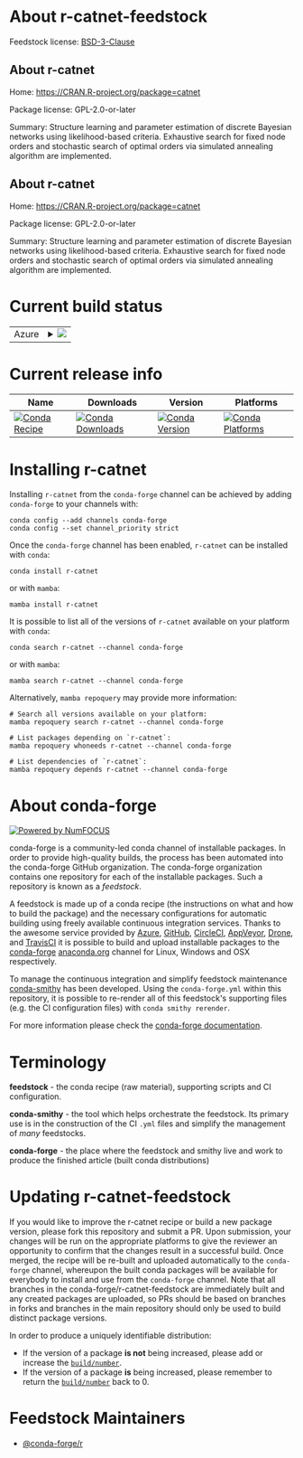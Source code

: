 About r-catnet-feedstock
========================

Feedstock license: [BSD-3-Clause](https://github.com/conda-forge/r-catnet-feedstock/blob/main/LICENSE.txt)


About r-catnet
--------------

Home: https://CRAN.R-project.org/package=catnet

Package license: GPL-2.0-or-later

Summary: Structure learning and parameter estimation of discrete Bayesian networks using likelihood-based criteria.  Exhaustive search for fixed node orders and stochastic search of optimal orders via simulated annealing algorithm are implemented.  

About r-catnet
--------------

Home: https://CRAN.R-project.org/package=catnet

Package license: GPL-2.0-or-later

Summary: Structure learning and parameter estimation of discrete Bayesian networks using likelihood-based criteria.  Exhaustive search for fixed node orders and stochastic search of optimal orders via simulated annealing algorithm are implemented.  

Current build status
====================


<table>
    
  <tr>
    <td>Azure</td>
    <td>
      <details>
        <summary>
          <a href="https://dev.azure.com/conda-forge/feedstock-builds/_build/latest?definitionId=4175&branchName=main">
            <img src="https://dev.azure.com/conda-forge/feedstock-builds/_apis/build/status/r-catnet-feedstock?branchName=main">
          </a>
        </summary>
        <table>
          <thead><tr><th>Variant</th><th>Status</th></tr></thead>
          <tbody><tr>
              <td>linux_64_r_base4.3</td>
              <td>
                <a href="https://dev.azure.com/conda-forge/feedstock-builds/_build/latest?definitionId=4175&branchName=main">
                  <img src="https://dev.azure.com/conda-forge/feedstock-builds/_apis/build/status/r-catnet-feedstock?branchName=main&jobName=linux&configuration=linux%20linux_64_r_base4.3" alt="variant">
                </a>
              </td>
            </tr><tr>
              <td>linux_64_r_base4.4</td>
              <td>
                <a href="https://dev.azure.com/conda-forge/feedstock-builds/_build/latest?definitionId=4175&branchName=main">
                  <img src="https://dev.azure.com/conda-forge/feedstock-builds/_apis/build/status/r-catnet-feedstock?branchName=main&jobName=linux&configuration=linux%20linux_64_r_base4.4" alt="variant">
                </a>
              </td>
            </tr><tr>
              <td>osx_64_r_base4.3</td>
              <td>
                <a href="https://dev.azure.com/conda-forge/feedstock-builds/_build/latest?definitionId=4175&branchName=main">
                  <img src="https://dev.azure.com/conda-forge/feedstock-builds/_apis/build/status/r-catnet-feedstock?branchName=main&jobName=osx&configuration=osx%20osx_64_r_base4.3" alt="variant">
                </a>
              </td>
            </tr><tr>
              <td>osx_64_r_base4.4</td>
              <td>
                <a href="https://dev.azure.com/conda-forge/feedstock-builds/_build/latest?definitionId=4175&branchName=main">
                  <img src="https://dev.azure.com/conda-forge/feedstock-builds/_apis/build/status/r-catnet-feedstock?branchName=main&jobName=osx&configuration=osx%20osx_64_r_base4.4" alt="variant">
                </a>
              </td>
            </tr><tr>
              <td>win_64_r_base4.3</td>
              <td>
                <a href="https://dev.azure.com/conda-forge/feedstock-builds/_build/latest?definitionId=4175&branchName=main">
                  <img src="https://dev.azure.com/conda-forge/feedstock-builds/_apis/build/status/r-catnet-feedstock?branchName=main&jobName=win&configuration=win%20win_64_r_base4.3" alt="variant">
                </a>
              </td>
            </tr><tr>
              <td>win_64_r_base4.4</td>
              <td>
                <a href="https://dev.azure.com/conda-forge/feedstock-builds/_build/latest?definitionId=4175&branchName=main">
                  <img src="https://dev.azure.com/conda-forge/feedstock-builds/_apis/build/status/r-catnet-feedstock?branchName=main&jobName=win&configuration=win%20win_64_r_base4.4" alt="variant">
                </a>
              </td>
            </tr>
          </tbody>
        </table>
      </details>
    </td>
  </tr>
</table>

Current release info
====================

| Name | Downloads | Version | Platforms |
| --- | --- | --- | --- |
| [![Conda Recipe](https://img.shields.io/badge/recipe-r--catnet-green.svg)](https://anaconda.org/conda-forge/r-catnet) | [![Conda Downloads](https://img.shields.io/conda/dn/conda-forge/r-catnet.svg)](https://anaconda.org/conda-forge/r-catnet) | [![Conda Version](https://img.shields.io/conda/vn/conda-forge/r-catnet.svg)](https://anaconda.org/conda-forge/r-catnet) | [![Conda Platforms](https://img.shields.io/conda/pn/conda-forge/r-catnet.svg)](https://anaconda.org/conda-forge/r-catnet) |

Installing r-catnet
===================

Installing `r-catnet` from the `conda-forge` channel can be achieved by adding `conda-forge` to your channels with:

```
conda config --add channels conda-forge
conda config --set channel_priority strict
```

Once the `conda-forge` channel has been enabled, `r-catnet` can be installed with `conda`:

```
conda install r-catnet
```

or with `mamba`:

```
mamba install r-catnet
```

It is possible to list all of the versions of `r-catnet` available on your platform with `conda`:

```
conda search r-catnet --channel conda-forge
```

or with `mamba`:

```
mamba search r-catnet --channel conda-forge
```

Alternatively, `mamba repoquery` may provide more information:

```
# Search all versions available on your platform:
mamba repoquery search r-catnet --channel conda-forge

# List packages depending on `r-catnet`:
mamba repoquery whoneeds r-catnet --channel conda-forge

# List dependencies of `r-catnet`:
mamba repoquery depends r-catnet --channel conda-forge
```


About conda-forge
=================

[![Powered by
NumFOCUS](https://img.shields.io/badge/powered%20by-NumFOCUS-orange.svg?style=flat&colorA=E1523D&colorB=007D8A)](https://numfocus.org)

conda-forge is a community-led conda channel of installable packages.
In order to provide high-quality builds, the process has been automated into the
conda-forge GitHub organization. The conda-forge organization contains one repository
for each of the installable packages. Such a repository is known as a *feedstock*.

A feedstock is made up of a conda recipe (the instructions on what and how to build
the package) and the necessary configurations for automatic building using freely
available continuous integration services. Thanks to the awesome service provided by
[Azure](https://azure.microsoft.com/en-us/services/devops/), [GitHub](https://github.com/),
[CircleCI](https://circleci.com/), [AppVeyor](https://www.appveyor.com/),
[Drone](https://cloud.drone.io/welcome), and [TravisCI](https://travis-ci.com/)
it is possible to build and upload installable packages to the
[conda-forge](https://anaconda.org/conda-forge) [anaconda.org](https://anaconda.org/)
channel for Linux, Windows and OSX respectively.

To manage the continuous integration and simplify feedstock maintenance
[conda-smithy](https://github.com/conda-forge/conda-smithy) has been developed.
Using the ``conda-forge.yml`` within this repository, it is possible to re-render all of
this feedstock's supporting files (e.g. the CI configuration files) with ``conda smithy rerender``.

For more information please check the [conda-forge documentation](https://conda-forge.org/docs/).

Terminology
===========

**feedstock** - the conda recipe (raw material), supporting scripts and CI configuration.

**conda-smithy** - the tool which helps orchestrate the feedstock.
                   Its primary use is in the construction of the CI ``.yml`` files
                   and simplify the management of *many* feedstocks.

**conda-forge** - the place where the feedstock and smithy live and work to
                  produce the finished article (built conda distributions)


Updating r-catnet-feedstock
===========================

If you would like to improve the r-catnet recipe or build a new
package version, please fork this repository and submit a PR. Upon submission,
your changes will be run on the appropriate platforms to give the reviewer an
opportunity to confirm that the changes result in a successful build. Once
merged, the recipe will be re-built and uploaded automatically to the
`conda-forge` channel, whereupon the built conda packages will be available for
everybody to install and use from the `conda-forge` channel.
Note that all branches in the conda-forge/r-catnet-feedstock are
immediately built and any created packages are uploaded, so PRs should be based
on branches in forks and branches in the main repository should only be used to
build distinct package versions.

In order to produce a uniquely identifiable distribution:
 * If the version of a package **is not** being increased, please add or increase
   the [``build/number``](https://docs.conda.io/projects/conda-build/en/latest/resources/define-metadata.html#build-number-and-string).
 * If the version of a package **is** being increased, please remember to return
   the [``build/number``](https://docs.conda.io/projects/conda-build/en/latest/resources/define-metadata.html#build-number-and-string)
   back to 0.

Feedstock Maintainers
=====================

* [@conda-forge/r](https://github.com/conda-forge/r/)

